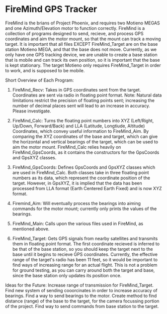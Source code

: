 # FireMind GPS Tracker
FireMind is the brians of Project Phoenix, and requires two Motieno MEGAS and one Azimuth/Elevation motor to function correctly. 
FireMind is a collection of programs designed to send, recieve, and process GPS coordinates and aim the motor mount, so that the mount can 
track a moving target. It is important that all files EXCEPT FireMind_Target are on the base station Motieno MEGA, and that the base does
not move. Currently, as we only have one GPS tracking device, we are unable to create a base station that is mobile and can track its own
position, so it is important that the base is kept stationary. The target Motieno only requires FireMind_Target in order to work, and is
supposed to be mobile. 

Short Overview of Each Program:
1. FireMind_Recv: Takes in GPS coordinates sent from the target. Coordinates are sent via radio in floating point format. Note: Natural
data limitations restrict the precision of floating points sent; increasing the number of decimal places sent will lead to an increase in 
accuracy. Please investigate.

2. FireMind_Calc: Turns the floating point numbers into XYZ (Left/Right, Up/Down, Forward/Back) and LLA (Latitude, Longtiude, Altitude)
Coordinates, which convey useful information to FireMind_Aim. By comparing the XYZ coordinates of the base and target, which can give
the horizontal and vertical bearings of the target, which can be used to aim the motor mount. FireMind_Calc relies heavily on 
FireMind_GpsCoords, as it contains the constructors for the GpsCoords and GpsXYZ classes. 

3. FireMind_GpsCoords: Defines GpsCoords and GpsXYZ classes which are used in FireMind_Calc. Both classes take in three floating point 
numbers as its data, which represent the coordinate position of the target. However, in GpsXYZ, it is implied that the data has been 
processed from LLA format (Earth Centered Earth Fixed) and is now XYZ format. 

4. Firemind_Aim: Will eventually process the bearings into aiming commands for the motor mount; currently only prints the values of the
bearings. 

5. FireMind_Main: Calls upon the various files used in FireMind, as mentioned above.

6. FireMind_Target: Gets GPS signals from nearby satellites and transmits them in floating point format. The first coordinate recieved
is inferred to be that of the base station, so you should keep the target next to the base until it begins to recieve GPS coordinates. 
Currently, the effective range of the target's radio has been 11 feet, so it would be important to find ways of increasing range for an 
actual flight. This is not a problem for ground testing, as you can carry around both the target and base, since the base station only 
updates its position once.


Ideas for the Future:
Increase range of transmission for FireMind_Target. Find new system of sending cooorcinates in order to increase accuracy of bearings.
Find a way to send bearings to the motor. Create method to find distance (range) of the base to the target, for the camera focussing
portion of the project. Find way to send commands from base station to the target.
